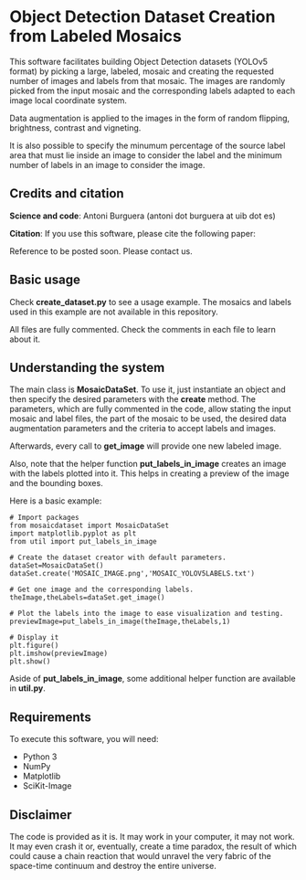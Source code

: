 # Object Detection Dataset Creation from Labeled Mosaics

This software facilitates building Object Detection datasets (YOLOv5 format) by picking a large, labeled, mosaic and creating the requested number of images and labels from that mosaic. The images are randomly picked from the input mosaic and the corresponding labels adapted to each image local coordinate system.

Data augmentation is applied to the images in the form of random flipping, brightness, contrast and vigneting.

It is also possible to specify the minumum percentage of the source label area that must lie inside an image to consider the label and the minimum number of labels in an image to consider the image.

## Credits and citation

**Science and code**: Antoni Burguera (antoni dot burguera at uib dot es)

**Citation**: If you use this software, please cite the following paper:

Reference to be posted soon. Please contact us.

## Basic usage

Check **create_dataset.py** to see a usage example. The mosaics and labels used in this example are not available in this repository.

All files are fully commented. Check the comments in each file to learn about it.

## Understanding the system

The main class is **MosaicDataSet**. To use it, just instantiate an object and then specify the desired parameters with the **create** method. The parameters, which are fully commented in the code, allow stating the input mosaic and label files, the part of the mosaic to be used, the desired data augmentation parameters and the criteria to accept labels and images.

Afterwards, every call to **get_image** will provide one new labeled image.

Also, note that the helper function **put_labels_in_image** creates an image with the labels plotted into it. This helps in creating a preview of the image and the bounding boxes.

Here is a basic example:

```
# Import packages
from mosaicdataset import MosaicDataSet
import matplotlib.pyplot as plt
from util import put_labels_in_image

# Create the dataset creator with default parameters.
dataSet=MosaicDataSet()
dataSet.create('MOSAIC_IMAGE.png','MOSAIC_YOLOV5LABELS.txt')

# Get one image and the corresponding labels.
theImage,theLabels=dataSet.get_image()

# Plot the labels into the image to ease visualization and testing.
previewImage=put_labels_in_image(theImage,theLabels,1)

# Display it
plt.figure()
plt.imshow(previewImage)
plt.show()
```

Aside of **put_labels_in_image**, some additional helper function are available in **util.py**.

## Requirements

To execute this software, you will need:

* Python 3
* NumPy
* Matplotlib
* SciKit-Image

## Disclaimer

The code is provided as it is. It may work in your computer, it may not work. It may even crash it or, eventually, create a time paradox, the result of which could cause a chain reaction that would unravel the very fabric of the space-time continuum and destroy the entire universe.